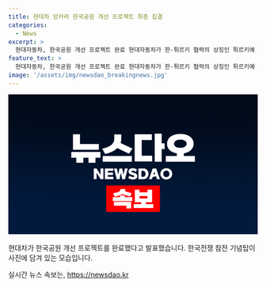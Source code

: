 ```yaml
---
title: 현대차 앙카라 한국공원 개선 프로젝트 최종 집결
categories:
  - News
excerpt: >
  현대자동차, 한국공원 개선 프로젝트 완료 현대자동차가 한-튀르키 협력의 상징인 튀르키예 앙카라 내 한국공원 개선 프로젝트를 성공적으로 완료했다. 현대차와 기아의 지원으로 한국전쟁 참전 기념탑을 비롯한 시설들이 혁신되었다. 해당 프로젝트는 양국 간 우호적인 분위기 조성을 위한 의미있는 노력으로 전해졌다.
feature_text: >
  현대자동차, 한국공원 개선 프로젝트 완료 현대자동차가 한-튀르키 협력의 상징인 튀르키예 앙카라 내 한국공원 개선 프로젝트를 성공적으로 완료했다. 현대차와 기아의 지원으로 한국전쟁 참전 기념탑을 비롯한 시설들이 혁신되었다. 해당 프로젝트는 양국 간 우호적인 분위기 조성을 위한 의미있는 노력으로 전해졌다.
image: '/assets/img/newsdao_breakingnews.jpg'
---
```


<p><img src="/assets/img/newsdao_breakingnews.jpg" alt="koreaapp 속보" /></p>

<p>현대차가 한국공원 개선 프로젝트를 완료했다고 발표했습니다. 한국전쟁 참전 기념탑이 사진에 담겨 있는 모습입니다.</p>
실시간 뉴스 속보는, <a href="https://newsdao.kr" rel="dofollow">https://newsdao.kr</a>


